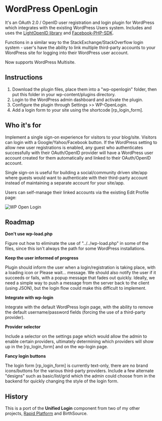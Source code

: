 WordPress OpenLogin
====================

It's an OAuth 2.0 / OpenID user registration and login plugin for WordPress which integrates with the existing WordPress Users system. Includes and uses the [LightOpenID library](https://github.com/iignatov/LightOpenID) and [Facebook-PHP-SDK](https://github.com/facebook/facebook-php-sdk).

Functions in a similar way to the StackExchange/StackOverflow login system - user's have the ability to link multiple third-party accounts to your WordPress site for logging into their WordPress user account.

Now supports WordPress Multisite.

Instructions
------------

1. Download the plugin files, place them into a "wp-openlogin" folder, then put this folder in your wp-content/plugins directory.
2. Login to the WordPress admin dashboard and activate the plugin.
2. Configure the plugin through Settings >> WP-OpenLogin.
3. Add a login form to your site using the shortcode [rp_login_form].

Who it's for
------------

Implement a single sign-on experience for visitors to your blog/site. Visitors can login with a Google/Yahoo/Facebook button. If the WordPress setting to allow new user registrations is enabled, any guest who authenticates successfully with their OAuth/OpenID provider will have a WordPress user account created for them automatically and linked to their OAuth/OpenID account.

Single sign-on is useful for building a social/community driven site/app where guests would want to authenticate with their third-party account instead of maintaining a separate account for your site/app.

Users can self-manage their linked accounts via the existing Edit Profile page:

![WP Open Login](http://files.glassocean.net/github/wp-openlogin.png)

Roadmap
-------

**Don't use wp-load.php**

Figure out how to eliminate the use of "../../wp-load.php" in some of the files, since this isn't always the path for some WordPress installations.

**Keep the user informed of progress**

Plugin should inform the user when a login/registration is taking place, with a loading icon or Please wait... message. We should also notify the user if it succeeds or fails, with a popup message that fades out quickly. Ideally, we need a simple way to push a message from the server back to the client (using JSON), but the login flow could make this difficult to implement.

**Integrate with wp-login**

Integrate with the default WordPress login page, with the ability to remove the default username/password fields (forcing the use of a third-party provider).

**Provider selector**

Include a selector on the settings page which would allow the admin to enable certain providers, ultimately determining which providers will show up in the [rp_login_form] and on the wp-login page.

**Fancy login buttons**

The login form [rp_login_form] is currently text-only, there are no brand icons/buttons for the various third-party providers. Include a few alternate "designs" such as basic/list/grid which the admin could choose from in the backend for quickly changing the style of the login form.

History
-------

This is a port of the **Unified Login** component from two of my other projects, [Rapid Platform](http://github.com/perrybutler/rapidplatform) and BirthSource.
